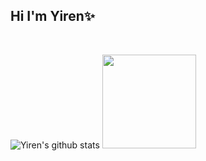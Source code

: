  ## Hi I'm Yiren✨
<!--
<img height="100%" width="35%" align="left" src="https://github.com/YirenZzz/YirenZzz/blob/main/data/my_text_effect_Helvetica_light.gif#gh-light-mode-only" alt="Here is a little bit about me!">
<img height="100%" width="35%" align="left" src="https://github.com/YirenZzz/YirenZzz/blob/main/data/my_text_effect11_Helvetica_dark.gif#gh-dark-mode-only" alt="Here is a little bit about me!">
-->

<!--
**YirenZzz/YirenZzz** is a ✨ _special_ ✨ repository because its `README.md` (this file) appears on your GitHub profile.

Here are some ideas to get you started:

- 🔭 I’m currently working on ...
- 🌱 I’m currently learning ...
- 👯 I’m looking to collaborate on ...
- 🤔 I’m looking for help with ...
- 💬 Ask me about ...
- 📫 How to reach me: ...
- 😄 Pronouns: ...
- ⚡ Fun fact: ...
-->

<!-- theme=dracula, buefy, date_night -->
<!-- <p align="center"><a href="https://yirenzzz.github.io"><img width="80%" alt="Hello, I'm Yiren." /></a></p> -->

<br />


![Yiren's github stats](https://github-readme-stats.vercel.app/api?username=yirenzzz&show_icons=true&hide=stars,issues&hide_border=true&theme=date_night&bg_color=00000000)
<img height="150em" src="https://github-readme-stats.vercel.app/api/top-langs/?username=yirenzzz&hide=html,jupyter%20notebook&layout=compact&theme=date_night&hide_border=true&bg_color=00000000"/>



<!-- ![Most Used Languages](https://github-readme-stats.vercel.app/api/top-langs/?username=yirenzzz&layout=compact&theme=dracula) -->




